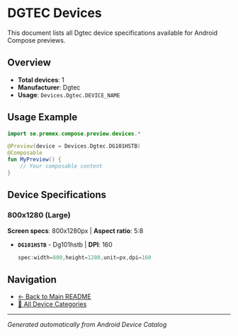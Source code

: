 # DGTEC Devices

This document lists all Dgtec device specifications available for Android Compose previews.

## Overview

- **Total devices**: 1
- **Manufacturer**: Dgtec
- **Usage**: `Devices.Dgtec.DEVICE_NAME`

## Usage Example

```kotlin
import se.premex.compose.preview.devices.*

@Preview(device = Devices.Dgtec.DG101HSTB)
@Composable
fun MyPreview() {
    // Your composable content
}
```

## Device Specifications

### 800x1280 (Large)

**Screen specs**: 800x1280px | **Aspect ratio**: 5:8

- **`DG101HSTB`** - Dg101hstb | **DPI**: 160
  ```kotlin
  spec:width=800,height=1280,unit=px,dpi=160
  ```

## Navigation

- [← Back to Main README](../../README.md)
- [📱 All Device Categories](../README.md)

---
*Generated automatically from Android Device Catalog*
